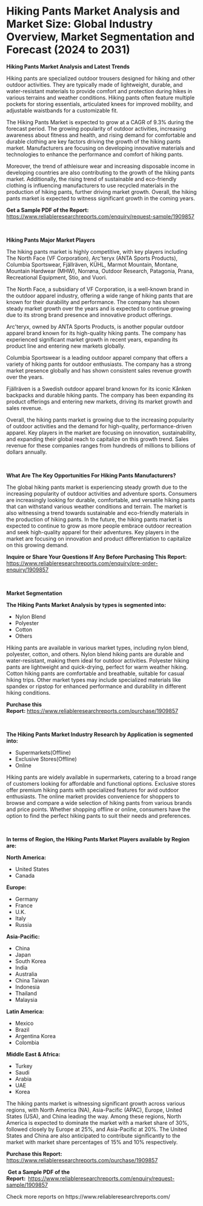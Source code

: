 <p><h1>Hiking Pants Market Analysis and Market Size: Global Industry Overview, Market Segmentation and Forecast (2024 to 2031)</h1></p><p><strong>Hiking Pants Market Analysis and Latest Trends</strong></p>
<p><p>Hiking pants are specialized outdoor trousers designed for hiking and other outdoor activities. They are typically made of lightweight, durable, and water-resistant materials to provide comfort and protection during hikes in various terrains and weather conditions. Hiking pants often feature multiple pockets for storing essentials, articulated knees for improved mobility, and adjustable waistbands for a customizable fit.</p><p>The Hiking Pants Market is expected to grow at a CAGR of 9.3% during the forecast period. The growing popularity of outdoor activities, increasing awareness about fitness and health, and rising demand for comfortable and durable clothing are key factors driving the growth of the hiking pants market. Manufacturers are focusing on developing innovative materials and technologies to enhance the performance and comfort of hiking pants.</p><p>Moreover, the trend of athleisure wear and increasing disposable income in developing countries are also contributing to the growth of the hiking pants market. Additionally, the rising trend of sustainable and eco-friendly clothing is influencing manufacturers to use recycled materials in the production of hiking pants, further driving market growth. Overall, the hiking pants market is expected to witness significant growth in the coming years.</p></p>
<p><strong>Get a Sample PDF of the Report:&nbsp;</strong> <a href="https://www.reliableresearchreports.com/enquiry/request-sample/1909857">https://www.reliableresearchreports.com/enquiry/request-sample/1909857</a></p>
<p>&nbsp;</p>
<p><strong>Hiking Pants Major Market Players</strong></p>
<p><p>The hiking pants market is highly competitive, with key players including The North Face (VF Corporation), Arc'teryx (ANTA Sports Products), Columbia Sportswear, Fjällräven, KÜHL, Marmot Mountain, Montane, Mountain Hardwear (MHW), Norrøna, Outdoor Research, Patagonia, Prana, Recreational Equipment, Stio, and Vuori. </p><p>The North Face, a subsidiary of VF Corporation, is a well-known brand in the outdoor apparel industry, offering a wide range of hiking pants that are known for their durability and performance. The company has shown steady market growth over the years and is expected to continue growing due to its strong brand presence and innovative product offerings.</p><p>Arc'teryx, owned by ANTA Sports Products, is another popular outdoor apparel brand known for its high-quality hiking pants. The company has experienced significant market growth in recent years, expanding its product line and entering new markets globally.</p><p>Columbia Sportswear is a leading outdoor apparel company that offers a variety of hiking pants for outdoor enthusiasts. The company has a strong market presence globally and has shown consistent sales revenue growth over the years.</p><p>Fjällräven is a Swedish outdoor apparel brand known for its iconic Kånken backpacks and durable hiking pants. The company has been expanding its product offerings and entering new markets, driving its market growth and sales revenue.</p><p>Overall, the hiking pants market is growing due to the increasing popularity of outdoor activities and the demand for high-quality, performance-driven apparel. Key players in the market are focusing on innovation, sustainability, and expanding their global reach to capitalize on this growth trend. Sales revenue for these companies ranges from hundreds of millions to billions of dollars annually.</p></p>
<p>&nbsp;</p>
<p><strong>What Are The Key Opportunities For Hiking Pants Manufacturers?</strong></p>
<p><p>The global hiking pants market is experiencing steady growth due to the increasing popularity of outdoor activities and adventure sports. Consumers are increasingly looking for durable, comfortable, and versatile hiking pants that can withstand various weather conditions and terrain. The market is also witnessing a trend towards sustainable and eco-friendly materials in the production of hiking pants. In the future, the hiking pants market is expected to continue to grow as more people embrace outdoor recreation and seek high-quality apparel for their adventures. Key players in the market are focusing on innovation and product differentiation to capitalize on this growing demand.</p></p>
<p><strong>Inquire or Share Your Questions If Any Before Purchasing This Report:</strong> <a href="https://www.reliableresearchreports.com/enquiry/pre-order-enquiry/1909857">https://www.reliableresearchreports.com/enquiry/pre-order-enquiry/1909857</a></p>
<p>&nbsp;</p>
<p><strong>Market Segmentation</strong></p>
<p><strong>The Hiking Pants Market Analysis by types is segmented into:</strong></p>
<p><ul><li>Nylon Blend</li><li>Polyester</li><li>Cotton</li><li>Others</li></ul></p>
<p><p>Hiking pants are available in various market types, including nylon blend, polyester, cotton, and others. Nylon blend hiking pants are durable and water-resistant, making them ideal for outdoor activities. Polyester hiking pants are lightweight and quick-drying, perfect for warm weather hiking. Cotton hiking pants are comfortable and breathable, suitable for casual hiking trips. Other market types may include specialized materials like spandex or ripstop for enhanced performance and durability in different hiking conditions.</p></p>
<p><strong>Purchase this Report:&nbsp;</strong><a href="https://www.reliableresearchreports.com/purchase/1909857">https://www.reliableresearchreports.com/purchase/1909857</a></p>
<p>&nbsp;</p>
<p><strong>The Hiking Pants Market Industry Research by Application is segmented into:</strong></p>
<p><ul><li>Supermarkets(Offline)</li><li>Exclusive Stores(Offline)</li><li>Online</li></ul></p>
<p><p>Hiking pants are widely available in supermarkets, catering to a broad range of customers looking for affordable and functional options. Exclusive stores offer premium hiking pants with specialized features for avid outdoor enthusiasts. The online market provides convenience for shoppers to browse and compare a wide selection of hiking pants from various brands and price points. Whether shopping offline or online, consumers have the option to find the perfect hiking pants to suit their needs and preferences.</p></p>
<p>&nbsp;</p>
<p><strong>In terms of Region, the Hiking Pants Market Players available by Region are:</strong></p>
<p>
    <p> <strong> North America: </strong>
        <ul>
            <li>United States</li>
            <li>Canada</li>
        </ul>
        </p> 
    <p> <strong> Europe: </strong>
        <ul>
            <li>Germany</li>
            <li>France</li>
            <li>U.K.</li>
            <li>Italy</li>
            <li>Russia</li>
        </ul>
        </p> 
    <p> <strong> Asia-Pacific: </strong>
        <ul>
            <li>China</li>
            <li>Japan</li>
            <li>South Korea</li>
            <li>India</li>
            <li>Australia</li>
            <li>China Taiwan</li>
            <li>Indonesia</li>
            <li>Thailand</li>
            <li>Malaysia</li>
        </ul>
        </p> 
    <p> <strong> Latin America: </strong>
        <ul>
            <li>Mexico</li>
            <li>Brazil</li>
            <li>Argentina Korea</li>
            <li>Colombia</li>
        </ul>
        </p> 
    <p> <strong> Middle East & Africa: </strong>
        <ul>
            <li>Turkey</li>
            <li>Saudi</li>
            <li>Arabia</li>
            <li>UAE</li>
            <li>Korea</li>
        </ul>
    </p>
    </p>
<p><p>The hiking pants market is witnessing significant growth across various regions, with North America (NA), Asia-Pacific (APAC), Europe, United States (USA), and China leading the way. Among these regions, North America is expected to dominate the market with a market share of 30%, followed closely by Europe at 25%, and Asia-Pacific at 20%. The United States and China are also anticipated to contribute significantly to the market with market share percentages of 15% and 10% respectively.</p></p>
<p><strong>Purchase this Report: </strong><a href="https://www.reliableresearchreports.com/purchase/1909857">https://www.reliableresearchreports.com/purchase/1909857</a></p>
<p>&nbsp;<strong>Get a Sample PDF of the Report:&nbsp;&nbsp;</strong><a href="https://www.reliableresearchreports.com/enquiry/request-sample/1909857">https://www.reliableresearchreports.com/enquiry/request-sample/1909857</a></p>
<p><strong></strong></p>
<p>Check more reports on https://www.reliableresearchreports.com/</p>